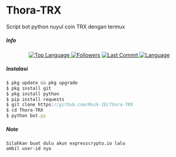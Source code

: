 # Thora-TRX
Script bot python nuyul coin TRX dengan termux 
##### Info
<p align="center">
 <a href="https://github.com/Musk-ID">
    <img alt="Top Language" src="https://img.shields.io/github/languages/top/Musk-ID/Thora-TRX.svg"/>
  </a>
<a href="https://github.com/Musk-ID/followers">
  <img title="Followers" src="https://img.shields.io/github/followers/Musk-ID?label=Followers&color=blue&style=flat-square"></a>
<a href="https://github.com/Musk-ID/Anime-Tracker/stargazers/">
<a href="https://github.com/Musk-ID">
  <img alt="Last Commit" src="https://img.shields.io/github/last-commit/Musk-ID/Thora-TRX.svg"/>
</a>
<a href="https://github.com/Musk-ID">
  <img alt="Language" src="https://img.shields.io/github/languages/count/Musk-ID/Thora-TRX.svg"/>
</a>
</div>
</p>

##### Instalasi
```js
$ pkg update && pkg upgrade
$ pkg install git
$ pkg install python
$ pip install requests
$ git clone https://github.com/Musk-ID/Thora-TRX
$ cd Thora-TRX
$ python bot.py
```
##### Note
```
Silahkan buat dulu akun expresscrypto.io lalu
ambil user-id nya
```


